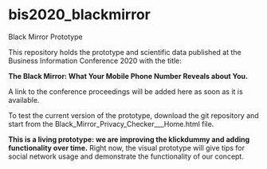 # bis2020_blackmirror
Black Mirror Prototype

This repository holds the prototype and scientific data published at the Business Information Conference 2020 with the title:

**The Black Mirror: What Your Mobile Phone Number Reveals about You.**

A link to the conference proceedings will be added here as soon as it is available.

To test the current version of the prototype, download the git repository and start from the Black_Mirror_Privacy_Checker___Home.html file.

**This is a living prototype: we are improving the klickdummy and adding functionality over time.**
Right now, the visual prototype will give tips for social network usage and demonstrate the functionality of our concept. 
